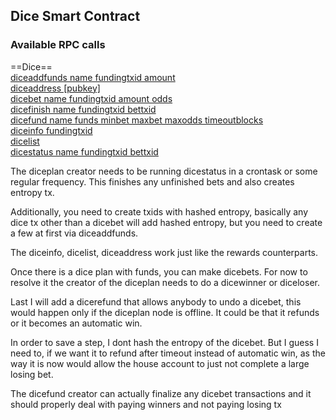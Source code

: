 ## Dice Smart Contract


### Available RPC calls

==Dice==  
[diceaddfunds name fundingtxid amount](./diceaddfunds.md)  
[diceaddress [pubkey]](./diceaddress.md)  
[dicebet name fundingtxid amount odds](./dicebet.md)  
[dicefinish name fundingtxid bettxid](./dicefinish.md)  
[dicefund name funds minbet maxbet maxodds timeoutblocks](./dicefund.md)  
[diceinfo fundingtxid](./diceinfo.md)  
[dicelist](./dicelist.md)  
[dicestatus name fundingtxid bettxid](./dicestatus.md)  

The diceplan creator needs to be running dicestatus in a crontask or some regular frequency. This finishes any unfinished bets and also creates entropy tx.

Additionally, you need to create txids with hashed entropy, basically any dice tx other than a dicebet will add hashed entropy, but you need to create a few at first via diceaddfunds.

The diceinfo, dicelist, diceaddress work just like the rewards counterparts.

Once there is a dice plan with funds, you can make dicebets. For now to resolve it the creator of the diceplan needs to do a dicewinner or diceloser. 

Last I will add a dicerefund that allows anybody to undo a dicebet, this would happen only if the diceplan node is offline. It could be that it refunds or it becomes an automatic win.

In order to save a step, I dont hash the entropy of the dicebet. But I guess I need to, if we want it to refund after timeout instead of automatic win, as the way it is now would allow the house account to just not complete a large losing bet.

The dicefund creator can actually finalize any dicebet transactions and it should properly deal with paying winners and not paying losing tx
